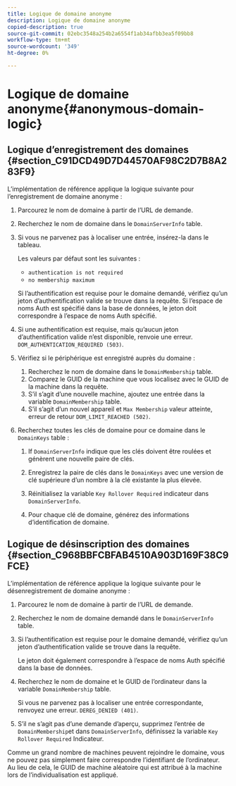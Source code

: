 ```yaml
---
title: Logique de domaine anonyme
description: Logique de domaine anonyme
copied-description: true
source-git-commit: 02ebc3548a254b2a6554f1ab34afbb3ea5f09bb8
workflow-type: tm+mt
source-wordcount: '349'
ht-degree: 0%

---
```


# Logique de domaine anonyme{#anonymous-domain-logic}

## Logique d’enregistrement des domaines {#section_C91DCD49D7D44570AF98C2D7B8A283F9}

L’implémentation de référence applique la logique suivante pour l’enregistrement de domaine anonyme :

1. Parcourez le nom de domaine à partir de l’URL de demande.
1. Recherchez le nom de domaine dans le `DomainServerInfo` table.
1. Si vous ne parvenez pas à localiser une entrée, insérez-la dans le tableau.

   Les valeurs par défaut sont les suivantes :

   * `authentication is not required`
   * `no membership maximum`

   Si l’authentification est requise pour le domaine demandé, vérifiez qu’un jeton d’authentification valide se trouve dans la requête. Si l’espace de noms Auth est spécifié dans la base de données, le jeton doit correspondre à l’espace de noms Auth spécifié.
1. Si une authentification est requise, mais qu’aucun jeton d’authentification valide n’est disponible, renvoie une erreur. `DOM_AUTHENTICATION_REQUIRED (503)`.
1. Vérifiez si le périphérique est enregistré auprès du domaine :

   1. Recherchez le nom de domaine dans le `DomainMembership` table.
   1. Comparez le GUID de la machine que vous localisez avec le GUID de la machine dans la requête.
   1. S’il s’agit d’une nouvelle machine, ajoutez une entrée dans la variable `DomainMembership` table.
   1. S’il s’agit d’un nouvel appareil et `Max Membership` valeur atteinte, erreur de retour `DOM_LIMIT_REACHED (502)`.

1. Recherchez toutes les clés de domaine pour ce domaine dans le `DomainKeys` table :

   1. If `DomainServerInfo` indique que les clés doivent être roulées et génèrent une nouvelle paire de clés.
   1. Enregistrez la paire de clés dans le `DomainKeys` avec une version de clé supérieure d’un nombre à la clé existante la plus élevée.
   1. Réinitialisez la variable `Key Rollover Required` indicateur dans `DomainServerInfo`.

   1. Pour chaque clé de domaine, générez des informations d’identification de domaine.

## Logique de désinscription des domaines {#section_C968BBFCBFAB4510A903D169F38C9FCE}

L’implémentation de référence applique la logique suivante pour le désenregistrement de domaine anonyme :

1. Parcourez le nom de domaine à partir de l’URL de demande.
1. Recherchez le nom de domaine demandé dans le `DomainServerInfo` table.
1. Si l’authentification est requise pour le domaine demandé, vérifiez qu’un jeton d’authentification valide se trouve dans la requête.

   Le jeton doit également correspondre à l’espace de noms Auth spécifié dans la base de données.
1. Recherchez le nom de domaine et le GUID de l’ordinateur dans la variable `DomainMembership` table.

   Si vous ne parvenez pas à localiser une entrée correspondante, renvoyez une erreur. `DEREG_DENIED (401)`.

1. S’il ne s’agit pas d’une demande d’aperçu, supprimez l’entrée de `DomainMembership`et dans `DomainServerInfo`, définissez la variable `Key Rollover Required` Indicateur.

Comme un grand nombre de machines peuvent rejoindre le domaine, vous ne pouvez pas simplement faire correspondre l’identifiant de l’ordinateur. Au lieu de cela, le GUID de machine aléatoire qui est attribué à la machine lors de l’individualisation est appliqué.

